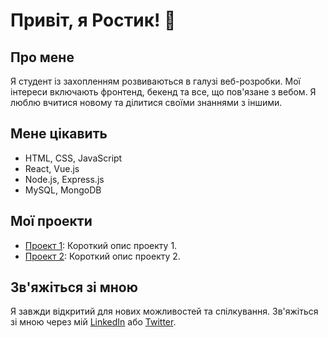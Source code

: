 # Привіт, я Ростик! 👋

## Про мене
Я студент із захопленням розвиваються в галузі веб-розробки. Мої інтереси включають фронтенд, бекенд та все, що пов'язане з вебом. Я люблю вчитися новому та ділитися своїми знаннями з іншими.

## Мене цікавить
- HTML, CSS, JavaScript
- React, Vue.js
- Node.js, Express.js
- MySQL, MongoDB

## Мої проекти
- [Проект 1](link-to-project-1): Короткий опис проекту 1.
- [Проект 2](link-to-project-2): Короткий опис проекту 2.

## Зв'яжіться зі мною
Я завжди відкритий для нових можливостей та спілкування. Зв'яжіться зі мною через мій [LinkedIn](link-to-LinkedIn) або [Twitter](link-to-Twitter).
